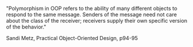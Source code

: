 "Polymorphism in OOP refers to the ability of many different objects to respond to the same message. Senders of the message need not care about the class of the receiver; receivers supply their own specific version of the behavior."

Sandi Metz, Practical Object-Oriented Design, p94-95